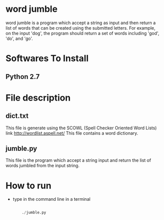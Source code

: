 word jumble
===========

word jumble is a program which accept a string as input and then return a list of words that can be created using the submitted letters.
For example, on the input 'dog', the program should return a set of words including 'god', 'do', and 'go'.

# Softwares To Install

## Python 2.7

# File description

## dict.txt
This file is generate using the SCOWL (Spell Checker Oriented Word Lists) link http://wordlist.aspell.net/
This file contains a word dictionary.

## jumble.py
This file is the program which accept a string input and return the list of words jumbled from the input string.

# How to run

* type in the command line in a terminal

    ``` python

        ./jumble.py

    ``` 
